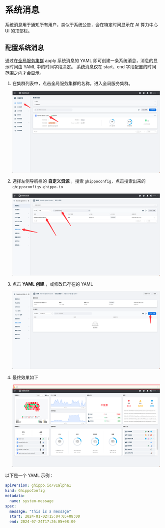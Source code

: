 # 系统消息

系统消息用于通知所有用户，类似于系统公告，会在特定时间显示在 AI 算力中心UI 的顶部栏。

## 配置系统消息

通过在[全局服务集群](../../kpanda/clusters/cluster-role.md#_2) apply 系统消息的 YAML 即可创建一条系统消息，消息的显示时间由 YAML 中的时间字段决定。
系统消息仅在 start、end 字段配置的时间范围之内才会显示。

1. 在集群列表中，点击全局服务集群的名称，进入全局服务集群。

    ![选择集群](../images/system-message1.png)

2. 选择左侧导航栏的 __自定义资源__ ，搜索 `ghippoconfig`，点击搜索出来的 `ghippoconfigs.ghippo.io`

    ![选择自定义资源](../images/system-message2.png)

3. 点击 __YAML 创建__ ，或修改已存在的 YAML

    ![选择自定义资源](../images/system-message3.png)

4. 最终效果如下

   ![最终效果](../images/system-message4.png)

以下是一个 YAML 示例：

```yaml
apiVersion: ghippo.io/v1alpha1
kind: GhippoConfig
metadata:
  name: system-message
spec:
  message: "this is a message"
  start: 2024-01-02T15:04:05+08:00
  end: 2024-07-24T17:26:05+08:00
```
